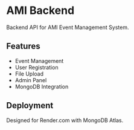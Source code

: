 # AMI Backend

Backend API for AMI Event Management System.

## Features
- Event Management
- User Registration
- File Upload
- Admin Panel
- MongoDB Integration

## Deployment
Designed for Render.com with MongoDB Atlas.
